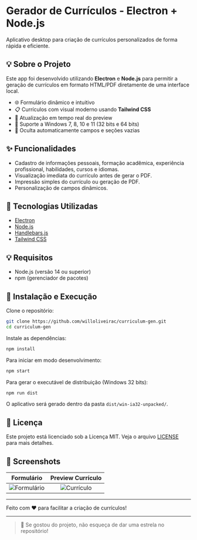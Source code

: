 # Gerador de Currículos - Electron + Node.js

Aplicativo desktop para criação de currículos personalizados de forma rápida e eficiente.

## 💡 Sobre o Projeto
Este app foi desenvolvido utilizando **Electron** e **Node.js** para permitir a geração de currículos em formato HTML/PDF diretamente de uma interface local.

- 🌐 Formulário dinâmico e intuitivo
- 📋 Currículos com visual moderno usando **Tailwind CSS**
- 🔄 Atualização em tempo real do preview
- 🚀 Suporte a Windows 7, 8, 10 e 11 (32 bits e 64 bits)
- 📝 Oculta automaticamente campos e seções vazias

## ✨ Funcionalidades
- Cadastro de informações pessoais, formação acadêmica, experiência profissional, habilidades, cursos e idiomas.
- Visualização imediata do currículo antes de gerar o PDF.
- Impressão simples do currículo ou geração de PDF.
- Personalização de campos dinâmicos.

## 🚀 Tecnologias Utilizadas
- [Electron](https://www.electronjs.org/)
- [Node.js](https://nodejs.org/)
- [Handlebars.js](https://handlebarsjs.com/)
- [Tailwind CSS](https://tailwindcss.com/)

## 💡 Requisitos
- Node.js (versão 14 ou superior)
- npm (gerenciador de pacotes)

## 🔄 Instalação e Execução

Clone o repositório:

```bash
git clone https://github.com/willoliveirac/curriculum-gen.git
cd curriculum-gen
```

Instale as dependências:

```bash
npm install
```

Para iniciar em modo desenvolvimento:

```bash
npm start
```

Para gerar o executável de distribuição (Windows 32 bits):

```bash
npm run dist
```

O aplicativo será gerado dentro da pasta `dist/win-ia32-unpacked/`.

## 📝 Licença
Este projeto está licenciado sob a Licença MIT. Veja o arquivo [LICENSE](LICENSE) para mais detalhes.

## 📸 Screenshots

| Formulário | Preview Currículo |
| :---: | :---: |
| ![Formulário](./screenshots/formulario.png) | ![Currículo](./screenshots/curriculo.png) |

---

Feito com ❤️ para facilitar a criação de currículos!

---

> 🔗 Se gostou do projeto, não esqueça de dar uma estrela no repositório!

